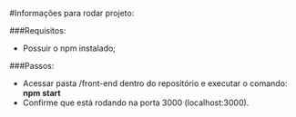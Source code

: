 #Informações para rodar projeto:

###Requisitos:
- Possuir o npm instalado;

###Passos:
- Acessar pasta /front-end dentro do repositório e executar o comando:
**npm start**
- Confirme que está rodando na porta 3000 (localhost:3000).